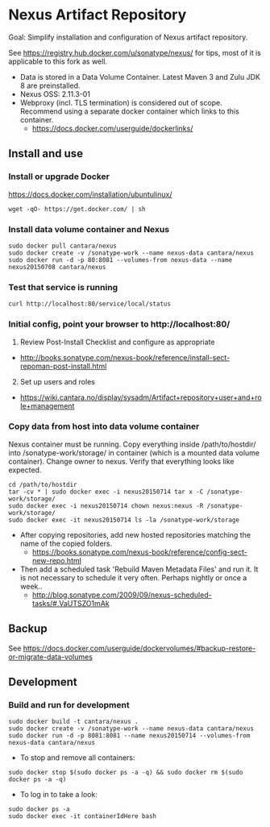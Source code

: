# Nexus Artifact Repository 

Goal: Simplify installation and configuration of Nexus artifact repository. 

See https://registry.hub.docker.com/u/sonatype/nexus/ for tips, most of it is applicable to this fork as well. 

* Data is stored in a Data Volume Container. Latest Maven 3 and Zulu JDK 8 are preinstalled. 
* Nexus OSS: 2.11.3-01 
* Webproxy (incl. TLS termination) is considered out of scope. Recommend using a separate docker container which links to this container. 
  * https://docs.docker.com/userguide/dockerlinks/ 

## Install and use 

### Install or upgrade Docker 

https://docs.docker.com/installation/ubuntulinux/

```
wget -qO- https://get.docker.com/ | sh
```

###  Install data volume container and Nexus
```
sudo docker pull cantara/nexus
sudo docker create -v /sonatype-work --name nexus-data cantara/nexus
sudo docker run -d -p 80:8081 --volumes-from nexus-data --name nexus20150708 cantara/nexus
```

### Test that service is running 
```
curl http://localhost:80/service/local/status
```


### Initial config, point your browser to http://localhost:80/
1. Review Post-Install Checklist and configure as appropriate 
  * http://books.sonatype.com/nexus-book/reference/install-sect-repoman-post-install.html
2. Set up users and roles 
  * https://wiki.cantara.no/display/sysadm/Artifact+repository+user+and+role+management


### Copy data from host into data volume container 
Nexus container must be running. 
Copy everything inside /path/to/hostdir/ into /sonatype-work/storage/ in container (which is a mounted data volume container). 
Change owner to nexus. 
Verify that everything looks like expected.

```
cd /path/to/hostdir
tar -cv * | sudo docker exec -i nexus20150714 tar x -C /sonatype-work/storage/
sudo docker exec -i nexus20150714 chown nexus:nexus -R /sonatype-work/storage/
sudo docker exec -it nexus20150714 ls -la /sonatype-work/storage
```

* After copying repositories, add new hosted repositories matching the name of the copied folders. 
  * https://books.sonatype.com/nexus-book/reference/config-sect-new-repo.html
* Then add a scheduled task 'Rebuild Maven Metadata Files' and run it. It is not necessary to schedule it very often. Perhaps nightly or once a week.. 
  * http://blog.sonatype.com/2009/09/nexus-scheduled-tasks/#.VaUTSZO1mAk



## Backup 

See https://docs.docker.com/userguide/dockervolumes/#backup-restore-or-migrate-data-volumes


## Development 

### Build and run for development

```
sudo docker build -t cantara/nexus .
sudo docker create -v /sonatype-work --name nexus-data cantara/nexus
sudo docker run -d -p 8081:8081 --name nexus20150714 --volumes-from nexus-data cantara/nexus
```

* To stop and remove all containers: 
```
sudo docker stop $(sudo docker ps -a -q) && sudo docker rm $(sudo docker ps -a -q)
```

* To log in to take a look: 
```
sudo docker ps -a
sudo docker exec -it containerIdHere bash
```
